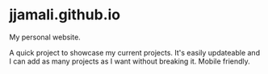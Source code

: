 # jjamali.github.io
My personal website.

A quick project to showcase my current projects. It's easily updateable and I can add as many projects as I want without breaking it. Mobile friendly. 

